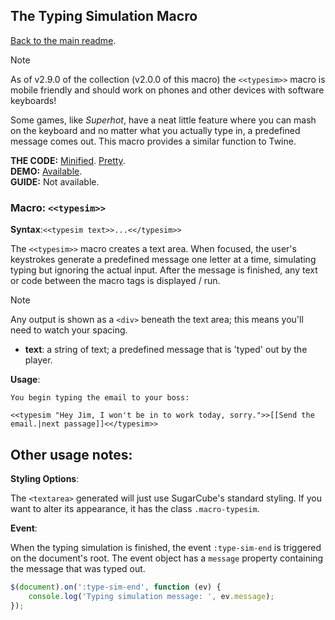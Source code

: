 ## The Typing Simulation Macro

[Back to the main readme](./README.md).

> [!NOTE]
> As of v2.9.0 of the collection (v2.0.0 of this macro) the `<<typesim>>` macro is mobile friendly and should work on phones and other devices with software keyboards!

Some games, like *Superhot*, have a neat little feature where you can mash on the keyboard and no matter what you actually type in, a predefined message comes out.  This macro provides a similar function to Twine.

**THE CODE:** [Minified](https://github.com/ChapelR/custom-macros-for-sugarcube-2/blob/master/scripts/minified/type-sim.min.js). [Pretty](https://github.com/ChapelR/custom-macros-for-sugarcube-2/blob/master/scripts/type-sim.js).  
**DEMO:** [Available](http://macros.twinelab.net/demo?macro=typesim).  
**GUIDE:** Not available.

### Macro: `<<typesim>>`

**Syntax**:`<<typesim text>>...<</typesim>>`

The `<<typesim>>` macro creates a text area.  When focused, the user's keystrokes generate a predefined message one letter at a time, simulating typing but ignoring the actual input.  After the message is finished, any text or code between the macro tags is displayed / run.  

> [!NOTE]
> Any output is shown as a `<div>` beneath the text area; this means you'll need to watch your spacing.

* **text**: a string of text; a predefined message that is 'typed' out by the player.

**Usage**:
```
You begin typing the email to your boss:

<<typesim "Hey Jim, I won't be in to work today, sorry.">>[[Send the email.|next passage]]<</typesim>>
```

## Other usage notes:

**Styling Options**:

The `<textarea>` generated will just use SugarCube's standard styling.  If you want to alter its appearance, it has the class `.macro-typesim`.

**Event**:

When the typing simulation is finished, the event `:type-sim-end` is triggered on the document's root. The event object has a `message` property containing the message that was typed out.

```javascript
$(document).on(':type-sim-end', function (ev) {
    console.log('Typing simulation message: ', ev.message);
});
```

